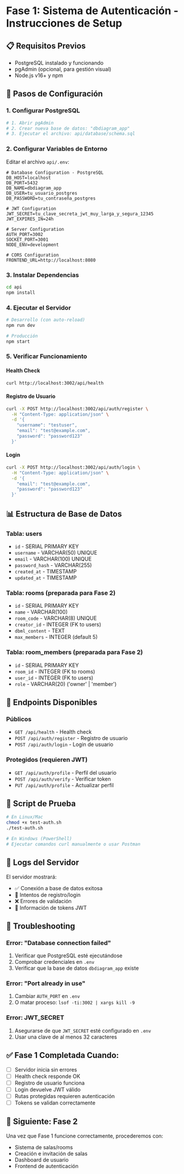 # Fase 1: Sistema de Autenticación - Instrucciones de Setup

## 📋 Requisitos Previos

- PostgreSQL instalado y funcionando
- pgAdmin (opcional, para gestión visual)
- Node.js v16+ y npm

## 🚀 Pasos de Configuración

### 1. Configurar PostgreSQL

```bash
# 1. Abrir pgAdmin
# 2. Crear nueva base de datos: "dbdiagram_app"
# 3. Ejecutar el archivo: api/database/schema.sql
```

### 2. Configurar Variables de Entorno

Editar el archivo `api/.env`:

```env
# Database Configuration - PostgreSQL
DB_HOST=localhost
DB_PORT=5432
DB_NAME=dbdiagram_app
DB_USER=tu_usuario_postgres
DB_PASSWORD=tu_contraseña_postgres

# JWT Configuration
JWT_SECRET=tu_clave_secreta_jwt_muy_larga_y_segura_12345
JWT_EXPIRES_IN=24h

# Server Configuration
AUTH_PORT=3002
SOCKET_PORT=3001
NODE_ENV=development

# CORS Configuration
FRONTEND_URL=http://localhost:8080
```

### 3. Instalar Dependencias

```bash
cd api
npm install
```

### 4. Ejecutar el Servidor

```bash
# Desarrollo (con auto-reload)
npm run dev

# Producción
npm start
```

### 5. Verificar Funcionamiento

#### Health Check
```bash
curl http://localhost:3002/api/health
```

#### Registro de Usuario
```bash
curl -X POST http://localhost:3002/api/auth/register \
  -H "Content-Type: application/json" \
  -d '{
    "username": "testuser",
    "email": "test@example.com",
    "password": "password123"
  }'
```

#### Login
```bash
curl -X POST http://localhost:3002/api/auth/login \
  -H "Content-Type: application/json" \
  -d '{
    "email": "test@example.com",
    "password": "password123"
  }'
```

## 📊 Estructura de Base de Datos

### Tabla: users
- `id` - SERIAL PRIMARY KEY
- `username` - VARCHAR(50) UNIQUE
- `email` - VARCHAR(100) UNIQUE
- `password_hash` - VARCHAR(255)
- `created_at` - TIMESTAMP
- `updated_at` - TIMESTAMP

### Tabla: rooms (preparada para Fase 2)
- `id` - SERIAL PRIMARY KEY
- `name` - VARCHAR(100)
- `room_code` - VARCHAR(8) UNIQUE
- `creator_id` - INTEGER (FK to users)
- `dbml_content` - TEXT
- `max_members` - INTEGER (default 5)

### Tabla: room_members (preparada para Fase 2)
- `id` - SERIAL PRIMARY KEY
- `room_id` - INTEGER (FK to rooms)
- `user_id` - INTEGER (FK to users)
- `role` - VARCHAR(20) ('owner' | 'member')

## 🔐 Endpoints Disponibles

### Públicos
- `GET /api/health` - Health check
- `POST /api/auth/register` - Registro de usuario
- `POST /api/auth/login` - Login de usuario

### Protegidos (requieren JWT)
- `GET /api/auth/profile` - Perfil del usuario
- `POST /api/auth/verify` - Verificar token
- `PUT /api/auth/profile` - Actualizar perfil

## 🧪 Script de Prueba

```bash
# En Linux/Mac
chmod +x test-auth.sh
./test-auth.sh

# En Windows (PowerShell)
# Ejecutar comandos curl manualmente o usar Postman
```

## 📝 Logs del Servidor

El servidor mostrará:
- ✅ Conexión a base de datos exitosa
- 📝 Intentos de registro/login
- ❌ Errores de validación
- 🔐 Información de tokens JWT

## 🔧 Troubleshooting

### Error: "Database connection failed"
1. Verificar que PostgreSQL esté ejecutándose
2. Comprobar credenciales en `.env`
3. Verificar que la base de datos `dbdiagram_app` existe

### Error: "Port already in use"
1. Cambiar `AUTH_PORT` en `.env`
2. O matar proceso: `lsof -ti:3002 | xargs kill -9`

### Error: JWT_SECRET
1. Asegurarse de que `JWT_SECRET` esté configurado en `.env`
2. Usar una clave de al menos 32 caracteres

## ✅ Fase 1 Completada Cuando:

- [ ] Servidor inicia sin errores
- [ ] Health check responde OK
- [ ] Registro de usuario funciona
- [ ] Login devuelve JWT válido
- [ ] Rutas protegidas requieren autenticación
- [ ] Tokens se validan correctamente

## 🚀 Siguiente: Fase 2

Una vez que Fase 1 funcione correctamente, procederemos con:
- Sistema de salas/rooms
- Creación e invitación de salas
- Dashboard de usuario
- Frontend de autenticación